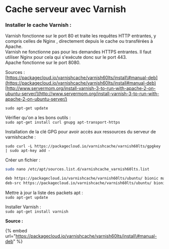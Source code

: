# Cache serveur avec Varnish

### Installer le cache Varnish :

Varnish fonctionne sur le port 80 et traite les requêtes HTTP entrantes, y compris celles de Nginx , directement depuis le cache ou transférées à Apache.  
Varnish ne fonctionne pas pour les demandes HTTPS entrantes. Il faut utiliser Nginx pour cela qui s'exécute donc sur le port 443.  
Apache fonctionne sur le port 8080.

Sources :  
[https://packagecloud.io/varnishcache/varnish60lts/install\#manual-deb](https://packagecloud.io/varnishcache/varnish60lts/install#manual-deb)  
[http://www.servermom.org/install-varnish-3-to-run-with-apache-2-on-ubuntu-server/](http://www.servermom.org/install-varnish-3-to-run-with-apache-2-on-ubuntu-server/)

`sudo apt-get update`

Vérifier qu'on a les bons outils :  
`sudo apt-get install curl gnupg apt-transport-https`

Installation de la clé GPG pour avoir accès aux ressources du serveur de varnishcache :

```text
sudo curl -L https://packagecloud.io/varnishcache/varnish60lts/gpgkey | sudo apt-key add -
```

Créer un fichier :

```bash
sudo nano /etc/apt/sources.list.d/varnishcache_varnish60lts.list
```

```bash
deb https://packagecloud.io/varnishcache/varnish60lts/ubuntu/ bionic main
deb-src https://packagecloud.io/varnishcache/varnish60lts/ubuntu/ bionic main
```

Mettre à jour la liste des packets apt :  
`sudo apt-get update`

Installer Varnish :  
`sudo apt-get install varnish`



**Source :**

{% embed url="https://packagecloud.io/varnishcache/varnish60lts/install\#manual-deb" %}





